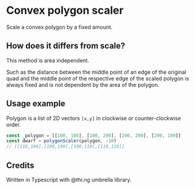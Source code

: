 # Convex polygon scaler

Scale a convex polygon by a fixed amount.

## How does it differs from scale?

This method is area independent.

Such as the distance between
the middle point of an edge of the original quad
and the middle point of the respective edge of the scaled polygon is always fixed
and is not dependent by the area of the polygon.

## Usage example

Polygon is a list of 2D vectors `[x,y]` in clockwise or counter-clockwise order.

```js
const _polygon = [[100, 100], [100, 200], [200, 200], [200, 100]]
const dwarf = polygonScaler(polygon, -10)
// [[110,190],[190,190],[190,110],[110,110]]
```

## Credits

Written in Typescript with @thi.ng umbrella library.
